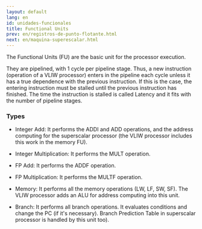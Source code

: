 ```yaml
---
layout: default
lang: en
id: unidades-funcionales
title: Functional Units
prev: en/registros-de-punto-flotante.html
next: en/maquina-superescalar.html
---
```


The Functional Units (FU) are the basic unit for the processor execution.

They are pipelined, with 1 cycle per pipeline stage. Thus, a new instruction (operation of a VLIW processor) enters in the pipeline each cycle unless it has a true dependence with the previous instruction. If this is the case, the entering instruction must be stalled until the previous instruction has finished. The time the instruction is stalled is called Latency and it fits with the number of pipeline stages.


### Types

* Integer Add: It performs the ADDI and ADD operations, and the address computing for the superscalar processor (the VLIW processor includes this work in the memory FU).

* Integer Multiplication: It performs the MULT operation.

* FP Add: It performs the ADDF operation.

* FP Multiplication: It performs the MULTF operation.

* Memory: It performs all the memory operations (LW, LF, SW, SF). The VLIW processor adds an ALU for address computing into this unit. 

* Branch: It performs all branch operations. It evaluates conditions and change the PC (if it's necessary). Branch Prediction Table in superscalar processor is handled by this unit too).
